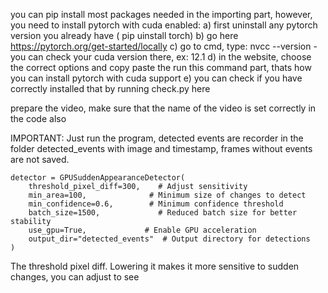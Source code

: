 you can pip install most packages needed in the importing part, 
however, you need to install pytorch with cuda enabled:
    a) first uninstall any pytorch version you already have ( pip uinstall torch)
    b) go here https://pytorch.org/get-started/locally 
    c) go to cmd, type: nvcc --version 
        - you can check your cuda version there, ex: 12.1
    d) in the website, choose the correct options and copy paste the run this command part, thats how you can install pytorch with cuda support
    e) you can check if you have correctly installed that by running check.py here

prepare the video, make sure that the name of the video is set correctly in the code also

IMPORTANT: 
    Just run the program, detected events are recorder in the folder detected_events with image and timestamp,
    frames without events are not saved.

    detector = GPUSuddenAppearanceDetector(
        threshold_pixel_diff=300,    # Adjust sensitivity
        min_area=100,              # Minimum size of changes to detect
        min_confidence=0.6,        # Minimum confidence threshold
        batch_size=1500,             # Reduced batch size for better stability
        use_gpu=True,             # Enable GPU acceleration
        output_dir="detected_events"  # Output directory for detections
    )

The threshold pixel diff. Lowering it makes it more sensitive to sudden changes, you can adjust to see 
